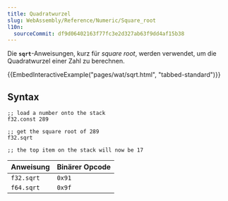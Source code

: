 ```yaml
---
title: Quadratwurzel
slug: WebAssembly/Reference/Numeric/Square_root
l10n:
  sourceCommit: df9d06402163f77fc3e2d327ab63f9dd4af15b38
---
```


Die **`sqrt`**-Anweisungen, kurz für _square root_, werden verwendet, um die Quadratwurzel einer Zahl zu berechnen.

{{EmbedInteractiveExample("pages/wat/sqrt.html", "tabbed-standard")}}

## Syntax

```wasm
;; load a number onto the stack
f32.const 289

;; get the square root of 289
f32.sqrt

;; the top item on the stack will now be 17
```

| Anweisung  | Binärer Opcode |
| ---------- | -------------- |
| `f32.sqrt` | `0x91`         |
| `f64.sqrt` | `0x9f`         |
